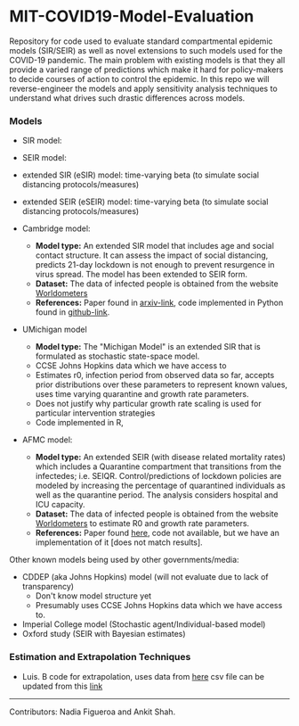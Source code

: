 # MIT-COVID19-Model-Evaluation

Repository for code used to evaluate standard compartmental epidemic models (SIR/SEIR) as well as novel extensions to such models used for the COVID-19 pandemic. The main problem with existing models is that they all provide a varied range of predictions which make it hard for policy-makers to decide courses of action to control the epidemic. In this repo we will reverse-engineer the models and apply sensitivity analysis techniques to understand what drives such drastic differences across models.

### Models
* SIR model: 

* SEIR model:

* extended SIR (eSIR) model: time-varying beta (to simulate social distancing protocols/measures)

* extended SEIR (eSEIR) model: time-varying beta (to simulate social distancing protocols/measures)

* Cambridge model: 
  * **Model type:** An extended SIR model that includes age and social contact structure. It can assess the impact of social distancing, predicts 21-day lockdown is not enough to prevent resurgence in virus spread. The model has been extended to SEIR form.
  * **Dataset:** The data of infected people is obtained from the website [Worldometers](https://www.worldometers.info/coronavirus/)
  * **References:** Paper found in [arxiv-link](https://arxiv.org/pdf/2003.12055.pdf), code implemented in Python found in [github-link](https://github.com/rajeshrinet/pyross).

* UMichigan model 
  * **Model type:** The "Michigan Model" is an extended SIR that is formulated as stochastic state-space model. 
  * CCSE Johns Hopkins data which we have access to
  * Estimates r0, infection period from observed data so far, accepts prior distributions over these parameters to represent known values, uses time varying quarantine and growth rate parameters. 
  * Does not justify why particular growth rate scaling is used for particular intervention strategies
  * Code implemented in R, 

* AFMC model:
  * **Model type:** An extended SEIR (with disease related mortality rates) which includes a Quarantine compartment that transitions from the infectedes; i.e. SEIQR. Control/predictions of lockdown policies are modeled by increasing the percentage of quarantined individuals as well as the quarantine period. The analysis considers hospital and ICU capacity.
  * **Dataset:** The data of infected people is obtained from the website [Worldometers](https://www.worldometers.info/coronavirus/) to estimate R0 and growth rate parameters. 
  * **References:** Paper found [here](https://www.sciencedirect.com/science/article/pii/S0377123720300605?via%3Dihub), code not available, but we have an implementation of it [does not match results].
  


Other known models being used by other governments/media:
 * CDDEP (aka Johns Hopkins) model (will not evaluate due to lack of transparency)
   * Don't know model structure yet
   * Presumably uses CCSE Johns Hopkins data which we have access to.
 * Imperial College model (Stochastic agent/Individual-based model)
 * Oxford study (SEIR with Bayesian estimates)

### Estimation and Extrapolation Techniques
* Luis. B code for extrapolation, uses data from [here](https://hgis.uw.edu/virus/) csv file can be updated from this [link](https://github.com/jakobzhao/virus/blob/master/assets/virus.csv)

---
Contributors: Nadia Figueroa and Ankit Shah.


